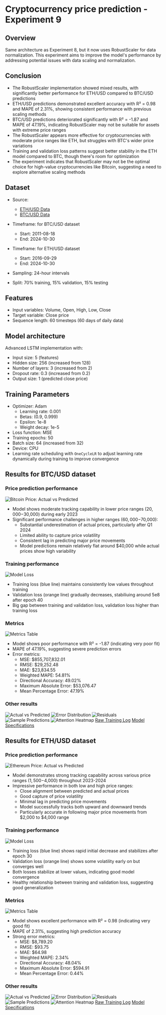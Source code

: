 # Cryptocurrency price prediction - Experiment 9

## Overview

Same architecture as Experiment 8, but it now uses RobustScaler for data normalization. This experiment aims to improve the model's performance by addressing potential issues with data scaling and normalization.

## Conclusion

- The RobustScaler implementation showed mixed results, with significantly better performance for ETH/USD compared to BTC/USD predictions
- ETH/USD predictions demonstrated excellent accuracy with R² = 0.98 and MAPE of 2.31%, showing consistent performance with previous scaling methods
- BTC/USD predictions deteriorated significantly with R² = -1.87 and MAPE of 47.19%, indicating RobustScaler may not be suitable for assets with extreme price ranges
- The RobustScaler appears more effective for cryptocurrencies with moderate price ranges like ETH, but struggles with BTC's wider price variations
- Training and validation loss patterns suggest better stability in the ETH model compared to BTC, though there's room for optimization
- The experiment indicates that RobustScaler may not be the optimal choice for high-value cryptocurrencies like Bitcoin, suggesting a need to explore alternative scaling methods

## Dataset
- Source:
  - [ETH/USD Data](https://www.kaggle.com/datasets/imranbukhari/comprehensive-ethusd-1m-data)
  - [BTC/USD Data](https://www.kaggle.com/datasets/imranbukhari/comprehensive-btcusd-1m-data)

- Timeframe: for BTC/USD dataset
  - Start: 2011-08-18
  - End: 2024-10-30
- Timeframe: for ETH/USD dataset
  - Start: 2016-09-29
  - End: 2024-10-30
- Sampling: 24-hour intervals
- Split: 70% training, 15% validation, 15% testing

## Features
- Input variables: Volume, Open, High, Low, Close
- Target variable: Close price
- Sequence length: 60 timesteps (60 days of daily data)

## Model architecture
Advanced LSTM implementation with:
- Input size: 5 (features)
- Hidden size: 256 (increased from 128)
- Number of layers: 3 (increased from 2)
- Dropout rate: 0.3 (increased from 0.2)
- Output size: 1 (predicted close price)

## Training Parameters
- Optimizer: Adam
  - Learning rate: 0.001
  - Betas: (0.9, 0.999)
  - Epsilon: 1e-8
  - Weight decay: 1e-5
- Loss function: MSE
- Training epochs: 50
- Batch size: 64 (increased from 32)
- Device: CPU
- Learning rate scheduling with `OneCycleLR` to adjust learning rate dynamically during training to improve convergence

## Results for BTC/USD dataset

### Price prediction performance
![Bitcoin Price: Actual vs Predicted](results/btc/time_series.png)

- Model shows moderate tracking capability in lower price ranges ($20,000-$30,000) during early 2023
- Significant performance challenges in higher ranges ($60,000-$70,000):
  - Substantial underestimation of actual prices, particularly after Q1 2024
  - Limited ability to capture price volatility
  - Consistent lag in predicting major price movements
  - Model predictions remain relatively flat around $40,000 while actual prices show high variability

### Training performance
![Model Loss](results/btc/training_history.png)

- Training loss (blue line) maintains consistently low values throughout training
- Validation loss (orange line) gradually decreases, stabiliuing around 5e8 after epoch 40
- Big gap between training and validation loss, validation loss higher than training loss

### Metrics
![Metrics Table](results/btc/metrics_table.png)

- Model shows poor performance with R² = -1.87 (indicating very poor fit)
- MAPE of 47.19%, suggesting severe prediction errors
- Error metrics:
  - MSE: $855,707,832.01
  - RMSE: $29,252.48
  - MAE: $23,834.55
  - Weighted MAPE: 54.81%
  - Directional Accuracy: 49.02%
  - Maximum Absolute Error: $53,076.47
  - Mean Percentage Error: 47.19%

### Other results
![Actual vs Predicted](results/btc/actual_vs_predicted.png)
![Error Distribution](results/btc/error_distribution.png)
![Residuals](results/btc/residuals.png)
![Sample Predictions](results/btc/sample_predictions.png)
![Attention Heatmap](results/btc/attention_heatmap.png)
[Raw Training Log](results/btc/training.log)
[Model Specifications](results/btc/model_specifications.txt)

## Results for ETH/USD dataset

### Price prediction performance
![Ethereum Price: Actual vs Predicted](results/eth/time_series.png)

- Model demonstrates strong tracking capability across various price ranges ($1,500-$4,000) throughout 2023-2024
- Impressive performance in both low and high price ranges:
  - Close alignment between predicted and actual prices
  - Good capture of price volatility
  - Minimal lag in predicting price movements
  - Model successfully tracks both upward and downward trends
  - Particularly accurate in following major price movements from $2,000 to $4,000 range

### Training performance
![Model Loss](results/eth/training_history.png)

- Training loss (blue line) shows rapid initial decrease and stabilizes after epoch 30
- Validation loss (orange line) shows some volatility early on but converges well
- Both losses stabilize at lower values, indicating good model convergence
- Healthy relationship between training and validation loss, suggesting good generalization

### Metrics
![Metrics Table](results/eth/metrics_table.png)

- Model shows excellent performance with R² = 0.98 (indicating very good fit)
- MAPE of 2.31%, suggesting high prediction accuracy
- Strong error metrics:
  - MSE: $8,789.20
  - RMSE: $93.75
  - MAE: $64.98
  - Weighted MAPE: 2.34%
  - Directional Accuracy: 48.04%
  - Maximum Absolute Error: $594.91
  - Mean Percentage Error: 0.44%

### Other results
![Actual vs Predicted](results/eth/actual_vs_predicted.png)
![Error Distribution](results/eth/error_distribution.png)
![Residuals](results/eth/residuals.png)
![Sample Predictions](results/eth/sample_predictions.png)
![Attention Heatmap](results/eth/attention_heatmap.png)
[Raw Training Log](results/eth/training.log)
[Model Specifications](results/eth/model_specifications.txt)